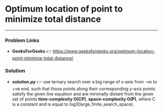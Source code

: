 # Optimum location of point to minimize total distance

---

### Problem Links
- **__GeeksForGeeks__** :point_right: https://www.geeksforgeeks.org/optimum-location-point-minimize-total-distance/

### Solution
- **_solution.py_** :point_right: use ternary search over a big range of x-axis from -ve to +ve end, such that those points along their corresponding y-axis points satisfy the given line equation and are minimally distant from the given set of points **time-complexity O(CP)**, **space-complexity O(P)**, where C is a constant and is equal to log3(large_finite_search_space).
